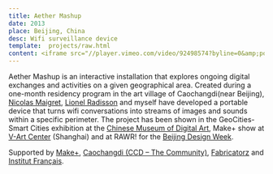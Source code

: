 ```yaml
---
title: Aether Mashup
date: 2013
place: Beijing, China
desc: Wifi surveillance device
template:  projects/raw.html
content: <iframe src="//player.vimeo.com/video/92498574?byline=0&amp;portrait=0" width="470" height="375" frameborder="0" webkitallowfullscreen mozallowfullscreen allowfullscreen></iframe>
---
```

Aether Mashup is an interactive installation that explores ongoing digital exchanges and activities on a given geographical area. Created during a one-month residency program in the art village of Caochangdi(near Beijing), [Nicolas Maigret](http://peripheriques.free.fr), [Lionel Radisson](http://makio135.com) and myself have developed a portable device that turns wifi conversations into streams of images and sounds within a specific perimeter. The project has been shown in the GeoCities-Smart Cities exhibition at the [Chinese Museum of Digital Art](http://www.modachina.org/), Make+ show at [V-Art Center](http://vartcenter.com ) (Shanghai) and at RAWR! for the [Beijing Design Week](http://www.bjdw.org/).

Supported by [Make+](http://makeplus.org), [Caochangdi (CCD – The Community)](http://caochangdi.org/), [Fabricatorz](http://fabricatorz.com/) and [Institut Français](http://www.institutfrancais-chine.com/).

